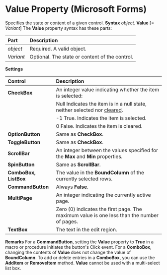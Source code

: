 
# Value Property (Microsoft Forms)



Specifies the state or content of a given control.
 **Syntax**
 _object_. **Value** [= _Variant_]
The  **Value** property syntax has these parts:


|**Part**|**Description**|
|:-----|:-----|
| _object_|Required. A valid object.|
| _Variant_|Optional. The state or content of the control.|
 **Settings**


|**Control**|**Description**|
|:-----|:-----|
| **CheckBox**|An integer value indicating whether the item is selected:|
||Null Indicates the item is in a null state, neither selected nor  [cleared](7ce2c60f-29fb-96e2-2516-73c99a6e7cff.md).|
||-1 True. Indicates the item is selected.|
||0 False. Indicates the item is cleared.|
| **OptionButton**|Same as  **CheckBox**.|
| **ToggleButton**|Same as  **CheckBox**.|
| **ScrollBar**|An integer between the values specified for the  **Max** and **Min** properties.|
| **SpinButton**|Same as  **ScrollBar**.|
| **ComboBox, ListBox**|The value in the  **BoundColumn** of the currently selected rows.|
| **CommandButton**|Always  **False**.|
| **MultiPage**|An integer indicating the currently active page.|
||Zero (0) indicates the first page. The maximum value is one less than the number of pages.|
| **TextBox**|The text in the edit region.|
 **Remarks**
For a  **CommandButton**, setting the  **Value** property to **True** in a macro or procedure initiates the button's Click event.
For a  **ComboBox**, changing the contents of  **Value** does not change the value of **BoundColumn**. To add or delete entries in a  **ComboBox**, you can use the  **AddItem** or **RemoveItem** method.
 **Value** cannot be used with a multi-select list box.
